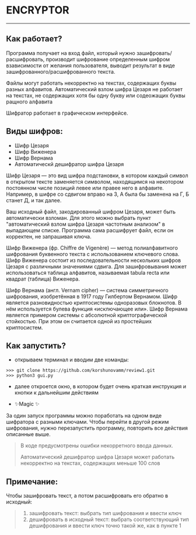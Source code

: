 # ENCRYPTOR
____________________________________________________________________________

## Как работает?
Программа получает на вход файл, который нужно зашифровать/расшифровать,
производит шифрование определенным шифром взависимости от желания пользователя, выводит результат в виде зашифрованного/расшифрованного текста.

Файлы могут работать некорректно на текстах, содержащих буквы разных алфавитов.
Автоматический взлом шифра Цезаря не работает на текстах, не содержащих хотя бы одну букву или содеожащих буквы ращного 
алфавита

Шифратор работает в графическом интерфейсе.


## Виды шифров:

- Шифр Цезаря
- Шифр Виженера
- Шифр Вернама
- Автоматическй дешифратор шифра Цезаря

Шифр Цезаря — это вид шифра подстановки, в котором каждый символ в открытом тексте заменяется символом, 
находящимся на некотором постоянном числе позиций левее или правее него в алфавите.
Например, в шифре со сдвигом вправо на 3, А была бы заменена на Г, Б станет Д, и так далее.

Ваш исходный файл, закодированный шифром Цезаря, может быть автоматически взломан. Для этого можно выбрать
пункт "автоматический взлом шифра Цезаря частотным анализом" в выпадающем списке. Программа сама расшифрует файл,
если он корректен, не запрашивая ключа.

Шифр Виженера (фр. Chiffre de Vigenère) — метод полиалфавитного шифрования буквенного текста с использованием ключевого 
слова. Шифр Виженера состоит из последовательности нескольких шифров Цезаря с различными значениями сдвига. Для 
зашифровывания может использоваться таблица алфавитов, называемая tabula recta или квадрат (таблица) Виженера.

Шифр Вернама (англ. Vernam cipher) — система симметричного шифрования, изобретённая в 1917 году Гилбертом Вернамом.
Шифр является разновидностью криптосистемы одноразовых блокнотов. В нём используется булева функция «исключающее или». 
Шифр Вернама является примером системы с абсолютной криптографической стойкостью. 
При этом он считается одной из простейших криптосистем.

## Как запустить?

- открываем терминал и вводим две команды:
``` 
>>> git clone https://github.com/korshunovamm/review1.git
>>> python3 gui.py
```
- далее откроется окно, в котором будет очень краткая инструкция и кнопки к дальнейшим действиям
  
- ✨Magic ✨

За один запуск программы можно поработать на одном виде шифратора с
разными ключами. Чтобы перейти в другой режим шифрования, нужно 
перезапустить программу, повторить все действия описанные выше.



>В коде предусмотрены ошибки некорретного ввода данных.
> 
>Автоматический дешифратор шифра Цезаря может работать некорректно на текстах, содержащих меньше 100 слов


## Примечание:

Чтобы зашифровать текст, а потом расшифровать его обратно в исходный:
>1) зашифровать текст:
> выбрать тип шифрования и ввести ключ
>2) дешифровать в исходный текст:
> выбрать соответствующий тип дешифрования и ввести ключ точно такой же,  как в пункте 1

